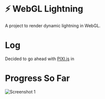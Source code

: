 # ⚡ WebGL Lightning
A project to render dynamic lightning in WebGL.

# Log
Decided to go ahead with [PIXI.js](https://www.pixijs.com/) in

# Progress So Far
![Screenshot 1]()
